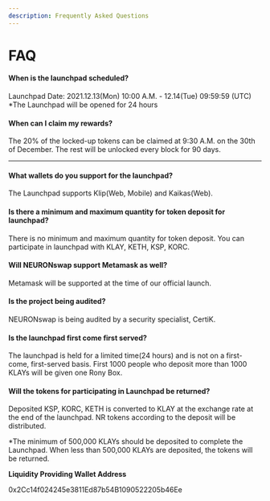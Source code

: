 ```yaml
---
description: Frequently Asked Questions
---
```


# FAQ

#### **When is the launchpad scheduled?**

Launchpad Date: 2021.12.13(Mon) 10:00 A.M. - 12.14(Tue) 09:59:59 (UTC) \*The Launchpad will be opened for 24 hours



#### **When can I claim my rewards?**

The 20% of the locked-up tokens can be claimed at 9:30 A.M. on the 30th of December. The rest will be unlocked every block for 90 days​.

****

#### **What wallets do you support for the launchpad?**

The Launchpad supports Klip(Web, Mobile) and Kaikas(Web).



#### **Is there a minimum and maximum quantity for token deposit for launchpad?**

There is no minimum and maximum quantity for token deposit. You can participate in launchpad with KLAY, KETH, KSP, KORC.



#### **Will NEURONswap support Metamask as well?**

Metamask will be supported at the time of our official launch.





#### **Is the project being audited?**

NEURONswap is being audited by a security specialist, CertiK.



#### **Is the launchpad first come first served?**

The launchpad is held for a limited time(24 hours) and is not on a first-come, first-served basis. First 1000 people who deposit more than 1000 KLAYs will be given one Rony Box.



#### **Will the tokens for participating in Launchpad be returned?**

Deposited KSP, KORC, KETH is converted to KLAY at the exchange rate at the end of the launchpad.​ NR tokens according to the deposit will be distributed.

\*The minimum of 500,000 KLAYs should be deposited to complete the Launchpad. When less than 500,000 KLAYs are deposited, the tokens will be returned.



**Liquidity Providing Wallet Address**

0x2Cc14f024245e3811Ed87b54B1090522205b46Ee
